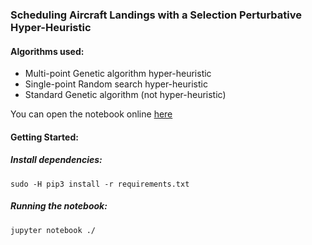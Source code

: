 ### Scheduling Aircraft Landings with a Selection Perturbative Hyper-Heuristic

#### Algorithms used:
- Multi-point Genetic algorithm hyper-heuristic
- Single-point Random search hyper-heuristic
- Standard Genetic algorithm (not hyper-heuristic)

You can open the notebook online [here](https://github.com/quintonweenink/aircraft-landing-scheduling-hyper-heuristic/blob/master/aircraft-landing-scheduling-hyper-heuristic.ipynb)

#### Getting Started:

##### Install dependencies:
`sudo -H pip3 install -r requirements.txt`

##### Running the notebook:
`jupyter notebook ./`

